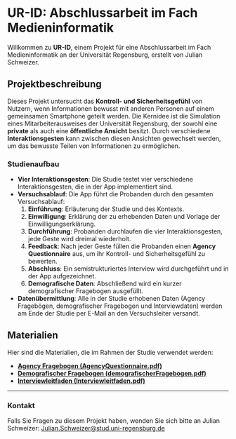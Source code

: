 # UR-ID: Abschlussarbeit im Fach Medieninformatik

Willkommen zu **UR-ID**, einem Projekt für eine Abschlussarbeit im Fach Medieninformatik an der Universität Regensburg, erstellt von Julian Schweizer.

## Projektbeschreibung

Dieses Projekt untersucht das **Kontroll- und Sicherheitsgefühl** von Nutzern, wenn Informationen bewusst mit anderen Personen auf einem gemeinsamen Smartphone geteilt werden. Die Kernidee ist die Simulation eines Mitarbeiterausweises der Universität Regensburg, der sowohl eine **private** als auch eine **öffentliche Ansicht** besitzt. Durch verschiedene **Interaktionsgesten** kann zwischen diesen Ansichten gewechselt werden, um das bewusste Teilen von Informationen zu ermöglichen.

### Studienaufbau

- **Vier Interaktionsgesten**: Die Studie testet vier verschiedene Interaktionsgesten, die in der App implementiert sind.
- **Versuchsablauf**: Die App führt die Probanden durch den gesamten Versuchsablauf:
  1. **Einführung**: Erläuterung der Studie und des Kontexts.
  2. **Einwilligung**: Erklärung der zu erhebenden Daten und Vorlage der Einwilligungserklärung.
  3. **Durchführung**: Probanden durchlaufen die vier Interaktionsgesten, jede Geste wird dreimal wiederholt.
  4. **Feedback**: Nach jeder Geste füllen die Probanden einen **Agency Questionnaire** aus, um ihr Kontroll- und Sicherheitsgefühl zu bewerten.
  5. **Abschluss**: Ein semistrukturiertes Interview wird durchgeführt und in der App aufgezeichnet.
  6. **Demografische Daten**: Abschließend wird ein kurzer demografischer Fragebogen ausgefüllt.
- **Datenübermittlung**: Alle in der Studie erhobenen Daten (Agency Fragebögen, demografischer Fragebogen und Interviewdaten) werden am Ende der Studie per E-Mail an den Versuchsleiter versandt.

## Materialien

Hier sind die Materialien, die im Rahmen der Studie verwendet werden:

- **[Agency Fragebogen (AgencyQuestionnaire.pdf)](https://github.com/user-attachments/files/16801952/AgencyQuestionnaire.pdf)**
- **[Demografischer Fragebogen (demografischerFragebogen.pdf)](https://github.com/user-attachments/files/16801975/demografischerFragebogen.pdf)**
- **[Interviewleitfaden (Interviewleitfaden.pdf)](https://github.com/user-attachments/files/16801978/Interviewleitfaden.pdf)**

---

### Kontakt

Falls Sie Fragen zu diesem Projekt haben, wenden Sie sich bitte an Julian Schweizer: [Julian.Schweizer@stud.uni-regensburg.de](mailto:Julian.Schweizer@stud.uni-regensburg.de)

